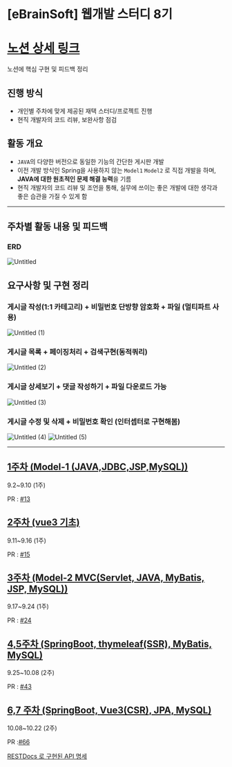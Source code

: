 # [eBrainSoft] 웹개발 스터디 8기

# [노션 상세 링크](https://invincible-sesame-584.notion.site/EBrainSoft-8-a0632661023942e78d9cdb159a20581b)
노션에 핵심 구현 및 피드백 정리

## 진행 방식

- 개인별 주차에 맞게 제공된 재택 스터디/프로젝트 진행
- 현직 개발자의 코드 리뷰, 보완사항 점검

## 활동 개요

- `JAVA`의 다양한 버전으로 동일한 기능의 간단한 게시판 개발
- 이전 개발 방식인 Spring을 사용하지 않는 `Model1` `Model2` 로 직접 개발을 하며, **JAVA에 대한 원초적인 문제 해결 능력**을 기름
- 현직 개발자의 코드 리뷰 및 조언을 통해, 실무에 쓰이는 좋은 개발에 대한 생각과 좋은 습관을 가질 수 있게 함

---
## 주차별 활동 내용 및 피드백
### ERD

![Untitled](https://github.com/kawkmin/eBrainSoft_Assignments/assets/86940335/03ecc789-576f-4106-ba43-2ed0f954096b)



## 요구사항 및 구현 정리

### 게시글 작성(1:1 카테고리) + 비밀번호 단방향 암호화 + 파일 (멀티파트 사용)

![Untitled (1)](https://github.com/kawkmin/eBrainSoft_Assignments/assets/86940335/e80b27a3-8d7a-48e2-8c18-7c43cf6ea05b)


### **게시글 목록 + 페이징처리 + 검색구현(동적쿼리)**

![Untitled (2)](https://github.com/kawkmin/eBrainSoft_Assignments/assets/86940335/d01283da-8870-4cfe-aa34-acff0887dc9a)


### **게시글 상세보기 + 댓글 작성하기 + 파일 다운로드 가능**

![Untitled (3)](https://github.com/kawkmin/eBrainSoft_Assignments/assets/86940335/97e4ebe3-8063-4a7b-b2e8-8801ea9216e1)


### 게시글 수정 및 삭제 + 비밀번호 확인 (인터셉터로 구현해봄)

![Untitled (4)](https://github.com/kawkmin/eBrainSoft_Assignments/assets/86940335/0691dc5a-9359-4905-bd2d-e961ac51f349)
![Untitled (5)](https://github.com/kawkmin/eBrainSoft_Assignments/assets/86940335/6c626f69-572d-4146-8a29-9dcc0d88c12d)


--- 

## [1주차 (Model-1 (JAVA,JDBC,JSP,MySQL))](https://github.com/kawkmin/eBrainSoft_Assignments/tree/4_week/eb-study-templates-1week)
9.2~9.10 (1주)

PR : [#13](https://github.com/kawkmin/eBrainSoft_Assignments/pull/13)

## [2주차 (vue3 기초)](https://github.com/kawkmin/eBrainSoft_Assignments/tree/4_week/eb-study-templates-plusweek)
9.11~9.16 (1주)

PR : [#15](https://github.com/kawkmin/eBrainSoft_Assignments/pull/15)

## [3주차 (Model-2 MVC(Servlet, JAVA, MyBatis, JSP, MySQL)) ](https://github.com/kawkmin/eBrainSoft_Assignments/tree/4_week/eb-study-templates-2week)
9.17~9.24 (1주)

PR : [#24](https://github.com/kawkmin/eBrainSoft_Assignments/pull/24)

## [4,5주차 (SpringBoot, thymeleaf(SSR), MyBatis, MySQL) ](https://github.com/kawkmin/eBrainSoft_Assignments/tree/4_week/eb-study-templates-3week)
9.25~10.08 (2주)

PR : [#43](https://github.com/kawkmin/eBrainSoft_Assignments/pull/43)

## [6,7 주차 (SpringBoot, Vue3(CSR), JPA, MySQL)](https://github.com/kawkmin/eBrainSoft_Assignments/tree/4_week/eb-study-templates-4week-backend)
10.08~10.22 (2주)

PR :[#66](https://github.com/kawkmin/eBrainSoft_Assignments/pull/66)

[RESTDocs 로 구현된 API 명세](src/main/resources/static/index.html)
